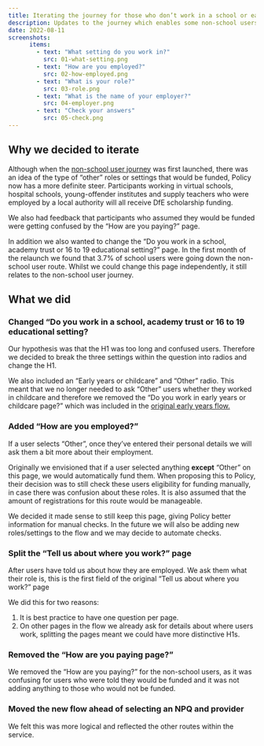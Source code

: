 ```yaml
---
title: Iterating the journey for those who don’t work in a school or early years
description: Updates to the journey which enables some non-school users to receive funding for an NPQ
date: 2022-08-11
screenshots:
      items:
        - text: "What setting do you work in?"
          src: 01-what-setting.png
        - text: "How are you employed?"
          src: 02-how-employed.png
        - text: "What is your role?"
          src: 03-role.png
        - text: "What is the name of your employer?"
          src: 04-employer.png
        - text: "Check your answers"
          src: 05-check.png          
---
```


## Why we decided to iterate  

Although when the [non-school user journey](http://teacher-cpd-design-history.herokuapp.com/register-for-an-npq/non-teacher-journey/)  was first launched, there was an idea of the type of “other” roles or settings that would be funded, Policy now has a more definite steer. Participants working in virtual schools, hospital schools, young-offender institutes and supply teachers who were employed by a local authority will all receive DfE scholarship funding. 

We also had feedback that participants who assumed they would be funded were getting confused by the “How are you paying?” page. 

In addition we also wanted to change the “Do you work in a school, academy trust or 16 to 19 educational setting?” page. In the first month of the relaunch we found that 3.7% of school users were going down the non-school user route. Whilst we could change this page independently, it still relates to the non-school user journey.

## What we did 

### Changed “Do you work in a school, academy trust or 16 to 19 educational setting?

Our hypothesis was that the H1 was too long and confused users. Therefore we decided to break the three settings within the question into radios and change the H1. 

We also included an “Early years or childcare” and “Other” radio. This meant that we no longer needed to ask “Other” users whether they worked in childcare and therefore we removed the “Do you work in early years or childcare page?” which was included in the [original early years flow.](http://teacher-cpd-design-history.herokuapp.com/register-for-an-npq/early-years/) 

### Added “How are you employed?” 

If a user selects “Other”, once they’ve entered their personal details we will ask them a bit more about their employment. 

Originally we envisioned that if a user selected anything **except** “Other” on this page, we would automatically fund them. When proposing this to Policy, their decision was to still check these users eligibility for funding manually, in case there was confusion about these roles. It is also assumed that the amount of registrations for this route would be manageable. 

We decided it made sense to still keep this page, giving Policy better information for manual checks. In the future we will also be adding new roles/settings to the flow and we may decide to automate checks.

### Split the “Tell us about where you work?” page

After users have told us about how they are employed. We ask them what their role is, this is the first field of the original “Tell us about where you work?” page  

We did this for two reasons:

1. It is best practice to have one question per page.
2. On other pages in the flow we already ask for details about where users work, splitting the pages meant we could have more distinctive H1s. 

### Removed the “How are you paying page?”

We removed the “How are you paying?” for the non-school users, as it was confusing for users who were told they would be funded and it was not adding anything to those who would not be funded. 

### Moved the new flow ahead of selecting an NPQ and provider

We felt this was more logical and reflected the other routes within the service.
